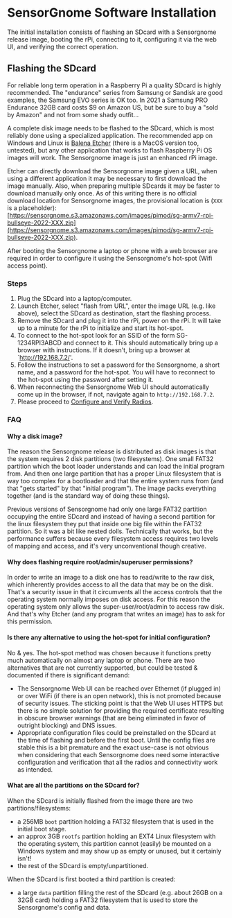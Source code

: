 SensorGnome Software Installation
=================================

The initial installation consists of flashing an SDcard with a Sensorgnome release image,
booting the rPi, connecting to it, configuring it via the web UI, and verifying the
correct operation.

Flashing the SDcard
-------------------

For reliable long term operation in a Raspberry Pi a quality SDcard is highly recommended.
The "endurance" series from Samsung or Sandisk are good examples,
the Samsung EVO series is OK too.
In 2021 a Samsung PRO Endurance 32GB card costs $9 on Amazon US, 
but be sure to buy a "sold by Amazon" and not from some shady outfit...

A complete disk image needs to be flashed to the SDcard, which is most reliably done using
a specialized application.
The recommended app on Windows and Linux is [Balena Etcher](https://www.balena.io/etcher/)
(there is a MacOS version too, untested),
but any other application that works to flash Raspberry Pi OS images will work.
The Sensorgnome image is just an enhanced rPi image.

Etcher can directly download the Sensorgnome image given a URL, when using a different
application it may be necessary to first download the image manually.
Also, when preparing multiple SDcards it may be faster to download manually only once.
As of this writing there is no official download location for Sensorgnome images,
the provisional location is (`XXX` is a placeholder):
[https://sensorgnome.s3.amazonaws.com/images/pimod/sg-armv7-rpi-bullseye-2022-XXX.zip](https://sensorgnome.s3.amazonaws.com/images/pimod/sg-armv7-rpi-bullseye-2022-XXX.zip).

After booting the Sensorgnome a laptop or phone with a web browser are required in order to
configure it using the Sensorgnome's hot-spot (Wifi access point).

### Steps

1. Plug the SDcard into a laptop/computer.
2. Launch Etcher, select "flash from URL", enter the image URL (e.g. like above),
   select the SDcard as destination, start the flashing process.
3. Remove the SDcard and plug it into the rPi, power on the rPi. It will take up to a minute
   for the rPi to initialize and start its hot-spot.
4. To connect to the hot-spot look for an SSID of the form SG-1234RPI3ABCD and
   connect to it. This should automatically bring up a browser with instructions. If it doesn't,
   bring up a browser at `http://192.168.7.2/'.
5. Follow the instructions to set a password for the Sensorgnome, a short name, and a password
   for the hot-spot. You will have to reconnect to the hot-spot using the password after
   setting it.
6. When reconnecting the Sensorgnome Web UI should automatically come up in the browser,
   if not, navigate again to `http://192.168.7.2`.
7. Please proceed to [Configure and Verify Radios](RADIO-CONFIG.md).

### FAQ

#### Why a disk image?

The reason the Sensorgnome release is distributed as disk images is that the system requires
2 disk partitions (two filesystems).
One small FAT32 partition which the boot loader understands and can load the initial program from.
And then one large partition that has a proper Linux filesystem that is way too complex for a
bootloader and that the entire system runs from (and that "gets started" by that "initial program").
The image packs everything together (and is the standard way of doing these things).

Previous versions of Sensorgnome had only one large FAT32 partition occupying the entire SDcard
and instead of having a second partition for the linux filesystem they put that
inside one big file within the FAT32 partition.
So it was a bit like nested dolls.
Technically that works, but the performance suffers because every filesystem access
requires two levels of mapping and access, and it's very unconventional though creative.

#### Why does flashing require root/admin/superuser permissions?

In order to write an image to a disk one has to read/write to the raw disk, which inherently
provides access to all the data that may be on the disk.
That's a security issue in that it circumvents all the access controls that the operating
system normally imposes on disk access.
For this reason the operating system only allows the super-user/root/admin to access raw disk.
And that's why Etcher (and any program that writes an image) has to ask for this permission.

#### Is there any alternative to using the hot-spot for initial configuration?

No & yes. The hot-spot method was chosen because it functions pretty much automatically
on almost any laptop or phone. There are two alternatives that are not currently supported,
but could be tested & documented if there is significant demand:

- The Sensorgnome Web UI can be reached over Ethernet (if plugged in) or over WiFi (if there
  is an open network), this is not promoted because of security issues. The sticking point
  is that the Web UI uses HTTPS but there is no simple solution for providing the required
  certificate resulting in obscure browser warnings (that are being eliminated
  in favor of outright blocking) and DNS issues.
- Appropriate configuration files could be preinstalled on the SDcard at the time of flashing
  and before the first boot. Until the config files are stable this is a bit premature and
  the exact use-case is not obvious when considering that each Sensorgnome does need some
  interactive configuration and verification that all the radios and connectivity work as
  intended.

#### What are all the partitions on the SDcard for?

When the SDcard is initially flashed from the image there are two partitions/filesystems:

- a 256MB `boot` partition holding a FAT32 filesystem that is used in the initial boot stage.
- an approx 3GB `rootfs` partition holding an EXT4 Linux filesystem with the operating system,
  this partition cannot (easily) be mounted on a Windows system and may show up as empty or
  unused, but it certainly isn't!
- the rest of the SDcard is empty/unpartitioned.

When the SDcard is first booted a third partition is created:

- a large `data` partition filling the rest of the SDcard (e.g. about 26GB on a 32GB card) holding
  a FAT32 filesystem that is used to store the Sensorgnome's config and data.
